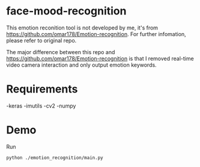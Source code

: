 # face-mood-recognition
This emotion reconition tool is not developed by me, it's from https://github.com/omar178/Emotion-recognition. 
For further infomation, please refer to original repo.

The major difference between this repo and https://github.com/omar178/Emotion-recognition is that I removed real-time video camera interaction and only output emotion keywords.


# Requirements
-keras
-imutils
-cv2
-numpy


# Demo
Run
```
python ./emotion_recognition/main.py
```